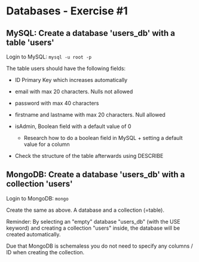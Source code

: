 # Databases - Exercise #1

## MySQL: Create a database 'users_db' with a table 'users'

Login to MySQL: `mysql -u root -p`

The table users should have the following fields:

* ID Primary Key which increases automatically
* email with max 20 characters. Nulls not allowed
* password with max 40 characters
* firstname and lastname with max 20 characters. Null allowed
* isAdmin, Boolean field with a default value of 0
	* Research how to do a boolean field in MySQL + setting a default value for a column

* Check the structure of the table afterwards using DESCRIBE

## MongoDB: Create a database 'users_db' with a collection 'users'

Login to MongoDB: `mongo`

Create the same as above. A database and a collection (=table). 

Reminder: By selecting an "empty" database "users_db" (with the USE keyword) and creating a collection "users" inside, the database will be created automatically.

Due that MongoDB is schemaless you do not need to specify any columns / ID when creating the collection. 


